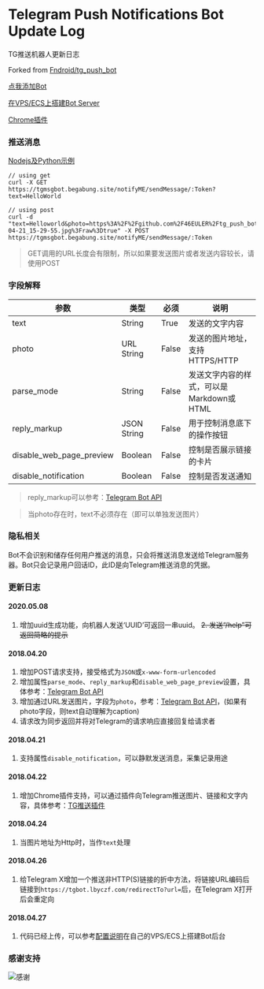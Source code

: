 # Telegram Push Notifications Bot Update Log
TG推送机器人更新日志


Forked from [Fndroid/tg_push_bot](https://github.com/Fndroid/tg_push_bot)

[点我添加Bot](https://t.me/begabung_bot) 

[在VPS/ECS上搭建Bot Server](SETUP.md)

[Chrome插件](https://github.com/Fndroid/tg_notification_chrome)

### 推送消息


[Nodejs及Python示例](https://github.com/46EULER/tg_push_bot/tree/master/examples)

```
// using get
curl -X GET https://tgmsgbot.begabung.site/notifyME/sendMessage/:Token?text=HelloWorld

// using post
curl -d "text=Helloworld&photo=https%3A%2F%2Fgithub.com%2F46EULER%2Ftg_push_bot%2Fblob%2Fmaster%2Fimgs%2Fphoto_2018-04-21_15-29-55.jpg%3Fraw%3Dtrue" -X POST https://tgmsgbot.begabung.site/notifyME/sendMessage/:Token
```


> GET调用的URL长度会有限制，所以如果要发送图片或者发送内容较长，请使用POST

### 字段解释

参数|类型|必须|说明
-|-|-|-
text|String|True|发送的文字内容
photo|URL String|False|发送的图片地址，支持HTTPS/HTTP
parse_mode|String|False|发送文字内容的样式，可以是Markdown或HTML
reply_markup|JSON String|False|用于控制消息底下的操作按钮
disable_web_page_preview|Boolean|False|控制是否展示链接的卡片
disable_notification|Boolean|False|控制是否发送通知

> reply_markup可以参考：[Telegram Bot API](https://core.telegram.org/bots/api#sendmessage)

> 当photo存在时，text不必须存在（即可以单独发送图片）

### 隐私相关

Bot不会识别和储存任何用户推送的消息，只会将推送消息发送给Telegram服务器。Bot只会记录用户回话ID，此ID是向Telegram推送消息的凭据。

### 更新日志
#### 2020.05.08
1. 增加uuid生成功能，向机器人发送‘UUID’可返回一串uuid。
~~2. 发送“/help”可返回简略的提示~~

#### 2018.04.20

1. 增加POST请求支持，接受格式为``JSON``或``x-www-form-urlencoded``
2. 增加属性``parse_mode``、``reply_markup``和``disable_web_page_preview``设置，具体参考：[Telegram Bot API](https://core.telegram.org/bots/api#sendmessage)
3. 增加通过URL发送图片，字段为``photo``，参考：[Telegram Bot API](https://core.telegram.org/bots/api#sendphoto)，(如果有photo字段，则text自动理解为caption)
4. 请求改为同步返回并将对Telegram的请求响应直接回复给请求者

#### 2018.04.21

1. 支持属性``disable_notification``，可以静默发送消息，采集记录用途

#### 2018.04.22

1. 增加Chrome插件支持，可以通过插件向Telegram推送图片、链接和文字内容，具体参考：[TG推送插件](https://github.com/Fndroid/tg_notification_chrome)

#### 2018.04.24

1. 当图片地址为Http时，当作``text``处理

#### 2018.04.26

1. 给Telegram X增加一个推送非HTTP(S)链接的折中方法，将链接URL编码后链接到``https://tgbot.lbyczf.com/redirectTo?url=``后，在Telegram X打开后会重定向

#### 2018.04.27

1. 代码已经上传，可以参考[配置说明](SETUP.md)在自己的VPS/ECS上搭建Bot后台


### 感谢支持
![感谢](https://github.com/Fndroid/tg_push_bot)
